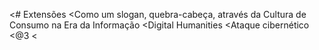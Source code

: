 <# Extensões
<Como um slogan, quebra-cabeça, através da Cultura de Consumo na Era da Informação
<Digital Humanities
<Ataque cibernético
<@3
<
